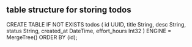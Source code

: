## table structure for storing todos

CREATE TABLE IF NOT EXISTS todos (
    id UUID,
    title String,
    desc String,
    status String,
    created_at DateTime,
    effort_hours Int32
) ENGINE = MergeTree()
ORDER BY (id);
